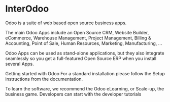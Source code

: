# InterOdoo
Odoo is a suite of web based open source business apps.

The main Odoo Apps include an Open Source CRM, Website Builder, eCommerce, Warehouse Management, Project Management, Billing & Accounting, Point of Sale, Human Resources, Marketing, Manufacturing, ...

Odoo Apps can be used as stand-alone applications, but they also integrate seamlessly so you get a full-featured Open Source ERP when you install several Apps.

Getting started with Odoo
For a standard installation please follow the Setup instructions from the documentation.

To learn the software, we recommend the Odoo eLearning, or Scale-up, the business game. Developers can start with the developer tutorials
